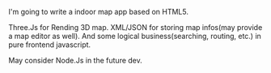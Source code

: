
I'm going to write a indoor map app based on HTML5.

Three.Js for Rending 3D map.
XML/JSON for storing map infos(may provide a map editor as well).
And some logical business(searching, routing, etc.) in pure frontend javascript.

May consider Node.Js in the future dev.